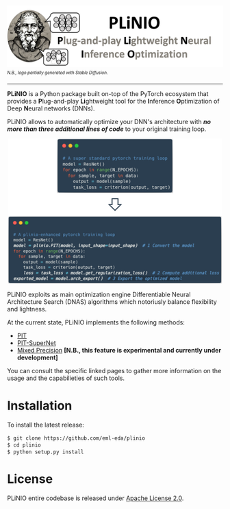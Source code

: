 <div align="center">
<img src=".assets/plinio_logo.png" width="700"/>
</div>
<sub><sup><i>N.B., logo partially generated with Stable Diffusion.</i></sup></sub>

---

**PLiNIO** is a Python package built on-top of the PyTorch ecosystem that provides a **P**lug-and-play **Li**ghtweight tool for the **I**nference **O**ptimization of Deep **N**eural networks (DNNs).

PLiNIO allows to automatically optimize your DNN's architecture with ***no more than three additional lines of code*** to your original training loop.

<div align="center">
<img src=".assets/train_loop_plinio.png" width="500"/>
</div>

PLiNIO exploits as main optimization engine Differentiable Neural Architecture Search (DNAS) algorithms which notoriusly balance flexibility and lightness.

At the current state, PLiNIO implements the following methods:
- [PIT](plinio/methods/pit/README.md)
- [PIT-SuperNet](plinio/methods/pit_supernet/README.md)
- [Mixed Precision](plinio/methods/mixprec/README.md) **[N.B., this feature is experimental and currently under development]**

You can consult the specific linked pages to gather more information on the usage and the capabilieties of such tools.

# Installation
To install the latest release:

```
$ git clone https://github.com/eml-eda/plinio
$ cd plinio
$ python setup.py install
```

# License
PLiNIO entire codebase is released under [Apache License 2.0](LICENSE).
